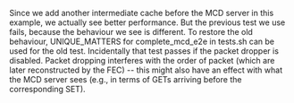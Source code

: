 Since we add another intermediate cache before the MCD server in this example,
we actually see better performance. But the previous test we use fails, because
the behaviour we see is different. To restore the old behaviour, UNIQUE_MATTERS
for complete_mcd_e2e in tests.sh can be used for the old test. Incidentally
that test passes if the packet dropper is disabled. Packet dropping interferes
with the order of packet (which are later reconstructed by the FEC) -- this
might also have an effect with what the MCD server sees (e.g., in terms of GETs
arriving before the corresponding SET).
